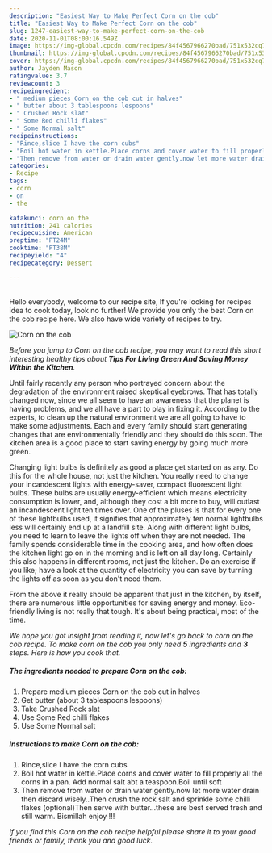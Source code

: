 ```yaml
---
description: "Easiest Way to Make Perfect Corn on the cob"
title: "Easiest Way to Make Perfect Corn on the cob"
slug: 1247-easiest-way-to-make-perfect-corn-on-the-cob
date: 2020-11-01T08:00:16.549Z
image: https://img-global.cpcdn.com/recipes/84f4567966270bad/751x532cq70/corn-on-the-cob-recipe-main-photo.jpg
thumbnail: https://img-global.cpcdn.com/recipes/84f4567966270bad/751x532cq70/corn-on-the-cob-recipe-main-photo.jpg
cover: https://img-global.cpcdn.com/recipes/84f4567966270bad/751x532cq70/corn-on-the-cob-recipe-main-photo.jpg
author: Jayden Mason
ratingvalue: 3.7
reviewcount: 3
recipeingredient:
- " medium pieces Corn on the cob cut in halves"
- " butter about 3 tablespoons lespoons"
- " Crushed Rock slat"
- " Some Red chilli flakes"
- " Some Normal salt"
recipeinstructions:
- "Rince,slice I have the corn cubs"
- "Boil hot water in kettle.Place corns and cover water to fill properly all the corns in a pan. Add normal salt abt a teaspoon.Boil until soft"
- "Then remove from water or drain water gently.now let more water drain then discard wisely..Then crush the rock salt and sprinkle some chilli flakes (optional)Then serve with butter...these are best served fresh and still warm. Bismillah enjoy !!!"
categories:
- Recipe
tags:
- corn
- on
- the

katakunci: corn on the 
nutrition: 241 calories
recipecuisine: American
preptime: "PT24M"
cooktime: "PT38M"
recipeyield: "4"
recipecategory: Dessert

---
```

<br>
Hello everybody, welcome to our recipe site, If you're looking for recipes idea to cook today, look no further! We provide you only the best Corn on the cob recipe here. We also have wide variety of recipes to try.
<br>


![Corn on the cob](https://img-global.cpcdn.com/recipes/84f4567966270bad/751x532cq70/corn-on-the-cob-recipe-main-photo.jpg)

<i>Before you jump to Corn on the cob recipe, you may want to read this short interesting healthy tips about 
<strong>Tips For Living Green And Saving Money Within the Kitchen</strong>.</i>
</br>

Until fairly recently any person who portrayed concern about the degradation of the environment raised skeptical eyebrows. That has totally changed now, since we all seem to have an awareness that the planet is having problems, and we all have a part to play in fixing it. According to the experts, to clean up the natural environment we are all going to have to make some adjustments. Each and every family should start generating changes that are environmentally friendly and they should do this soon. The kitchen area is a good place to start saving energy by going much more green.

Changing light bulbs is definitely as good a place get started on as any. Do this for the whole house, not just the kitchen. You really need to change your incandescent lights with energy-saver, compact fluorescent light bulbs. These bulbs are usually energy-efficient which means electricity consumption is lower, and, although they cost a bit more to buy, will outlast an incandescent light ten times over. One of the pluses is that for every one of these lightbulbs used, it signifies that approximately ten normal lightbulbs less will certainly end up at a landfill site. Along with different light bulbs, you need to learn to leave the lights off when they are not needed. The family spends considerable time in the cooking area, and how often does the kitchen light go on in the morning and is left on all day long. Certainly this also happens in different rooms, not just the kitchen. Do an exercise if you like; have a look at the quantity of electricity you can save by turning the lights off as soon as you don't need them.

From the above it really should be apparent that just in the kitchen, by itself, there are numerous little opportunities for saving energy and money. Eco-friendly living is not really that tough. It's about being practical, most of the time.


<i>We hope you got insight from reading it, now let's go back to corn on the cob recipe. To make corn on the cob you only need <strong>5</strong> ingredients and <strong>3</strong> steps. Here is how you cook that.
</i>

##### The ingredients needed to prepare Corn on the cob:

1. Prepare  medium pieces Corn on the cob cut in halves
1. Get  butter (about 3 tablespoons lespoons)
1. Take  Crushed Rock slat
1. Use  Some Red chilli flakes
1. Use  Some Normal salt


##### Instructions to make Corn on the cob:

1. Rince,slice I have the corn cubs
1. Boil hot water in kettle.Place corns and cover water to fill properly all the corns in a pan. Add normal salt abt a teaspoon.Boil until soft
1. Then remove from water or drain water gently.now let more water drain then discard wisely..Then crush the rock salt and sprinkle some chilli flakes (optional)Then serve with butter...these are best served fresh and still warm. Bismillah enjoy !!!


<i>If you find this Corn on the cob recipe helpful please share it to your good friends or family, thank you and good luck.</i>
